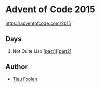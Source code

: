 # Advent of Code 2015
https://adventofcode.com/2015

## Days
1. Not Quite Lisp [[part1](./solutions/day1/part1)][[part2](./solutions/day1/part2)]

## Author
- [Tjeu Foolen](https://github.com/tjeufoolen)

